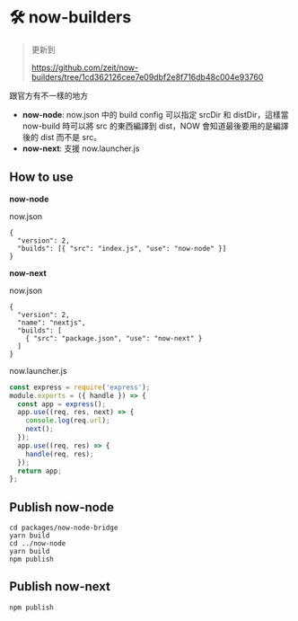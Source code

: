 # 🛠️ now-builders

> 更新到
>
> https://github.com/zeit/now-builders/tree/1cd362126cee7e09dbf2e8f716db48c004e93760

跟官方有不一樣的地方

- **now-node**: now.json 中的 build config 可以指定 srcDir 和 distDir，這樣當 now-build 時可以將 src 的東西編譯到 dist，NOW 會知道最後要用的是編譯後的 dist 而不是 src。
- **now-next**: 支援 now.launcher.js


## How to use

**now-node**

now.json

```
{
  "version": 2,
  "builds": [{ "src": "index.js", "use": "now-node" }]
}
```

**now-next**

now.json

```
{
  "version": 2,
  "name": "nextjs",
  "builds": [
    { "src": "package.json", "use": "now-next" }
  ]
}
```

now.launcher.js

```js
const express = require('express');
module.exports = ({ handle }) => {
  const app = express();
  app.use((req, res, next) => {
    console.log(req.url);
    next();
  });
  app.use((req, res) => {
    handle(req, res);
  });
  return app;
};
```


## Publish now-node


```
cd packages/now-node-bridge
yarn build
cd ../now-node
yarn build
npm publish
```


## Publish now-next


```
npm publish
```


